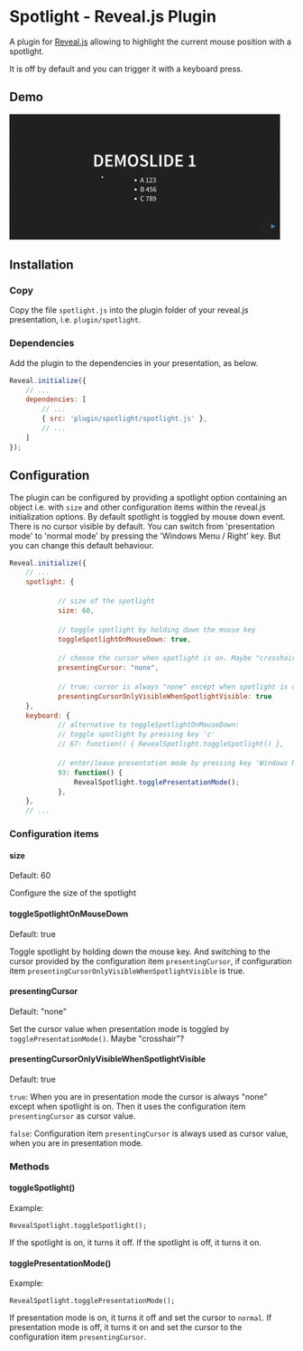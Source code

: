 # Spotlight - Reveal.js Plugin

A plugin for [Reveal.js](https://github.com/hakimel/reveal.js) allowing to highlight the current mouse position with a spotlight. 

It is off by default and you can trigger it with a keyboard press.

## Demo

![](img/demo.gif) 

## Installation

### Copy
Copy the file `spotlight.js` into the plugin folder of your reveal.js presentation, i.e. ```plugin/spotlight```.


### Dependencies
Add the plugin to the dependencies in your presentation, as below. 

```javascript
Reveal.initialize({
	// ...
	dependencies: [
		// ... 		
		{ src: 'plugin/spotlight/spotlight.js' },
		// ... 
	]
});
```

## Configuration
The plugin can be configured by providing a spotlight option containing an object i.e. with `size` and other configuration items within the reveal.js initialization options. By default spotlight is toggled by mouse down event. There is no cursor visible by default. You can switch from 'presentation mode' to 'normal mode' by pressing the 'Windows Menu / Right' key. But you can change this default behaviour.

```javascript
Reveal.initialize({
	// ...
	spotlight: {

			// size of the spotlight
		  	size: 60,

		  	// toggle spotlight by holding down the mouse key
		  	toggleSpotlightOnMouseDown: true,

		  	// choose the cursor when spotlight is on. Maybe "crosshair"?
            presentingCursor: "none", 

            // true: cursor is always "none" except when spotlight is on. 
            presentingCursorOnlyVisibleWhenSpotlightVisible: true
	},
	keyboard: {	
			// alternative to toggleSpotlightOnMouseDown: 
			// toggle spotlight by pressing key 'c'
		  	// 67: function() { RevealSpotlight.toggleSpotlight() },

		  	// enter/leave presentation mode by pressing key 'Windows Menu/Right'
            93: function() { 
                RevealSpotlight.togglePresentationMode(); 
            },
	},
	// ...	
```

### Configuration items
#### size
Default: 60

Configure the size of the spotlight

#### toggleSpotlightOnMouseDown
Default: true

Toggle spotlight by holding down the mouse key. And switching to the cursor provided by the configuration item `presentingCursor`, if configuration item `presentingCursorOnlyVisibleWhenSpotlightVisible` is true.

#### presentingCursor
Default: "none"

Set the cursor value when presentation mode is toggled by `togglePresentationMode()`. Maybe "crosshair"?

#### presentingCursorOnlyVisibleWhenSpotlightVisible
Default: true

`true`:
When you are in presentation mode the cursor is always "none" except when spotlight is on. Then it uses the configuration item `presentingCursor` as cursor value.

`false`:
Configuration item `presentingCursor` is always used as cursor value, when you are in presentation mode.


### Methods

#### toggleSpotlight()

Example:
```
RevealSpotlight.toggleSpotlight();
```

If the spotlight is on, it turns it off.
If the spotlight is off, it turns it on.

#### togglePresentationMode()

Example:
```
RevealSpotlight.togglePresentationMode();
```

If presentation mode is on, it turns it off and set the cursor to `normal`.
If presentation mode is off, it turns it on and set the cursor to the configuration item `presentingCursor`.
